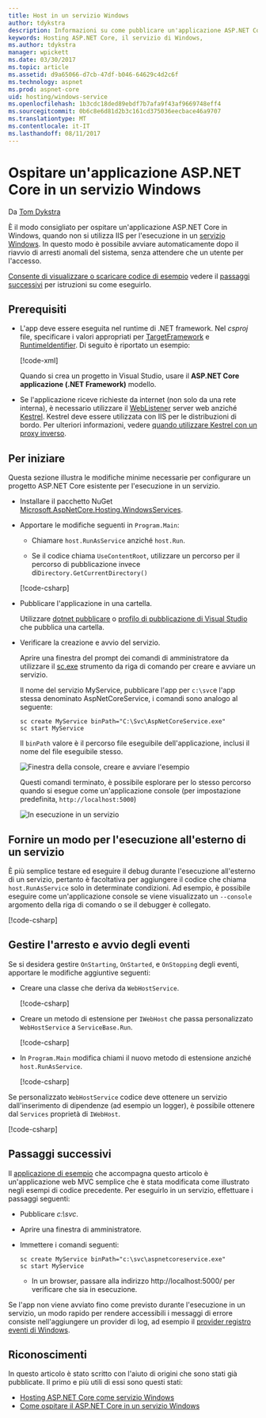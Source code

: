 ```yaml
---
title: Host in un servizio Windows
author: tdykstra
description: Informazioni su come pubblicare un'applicazione ASP.NET Core in un servizio Windows.
keywords: Hosting ASP.NET Core, il servizio di Windows,
ms.author: tdykstra
manager: wpickett
ms.date: 03/30/2017
ms.topic: article
ms.assetid: d9a65066-d7cb-47df-b046-64629c4d2c6f
ms.technology: aspnet
ms.prod: aspnet-core
uid: hosting/windows-service
ms.openlocfilehash: 1b3cdc18ded89ebdf7b7afa9f43af9669748eff4
ms.sourcegitcommit: 0b6c8e6d81d2b3c161cd375036eecbace46a9707
ms.translationtype: MT
ms.contentlocale: it-IT
ms.lasthandoff: 08/11/2017
---
```

# <a name="host-an-aspnet-core-app-in-a-windows-service"></a>Ospitare un'applicazione ASP.NET Core in un servizio Windows

Da [Tom Dykstra](https://github.com/tdykstra)

È il modo consigliato per ospitare un'applicazione ASP.NET Core in Windows, quando non si utilizza IIS per l'esecuzione in un [servizio Windows](https://msdn.microsoft.com/library/d56de412). In questo modo è possibile avviare automaticamente dopo il riavvio di arresti anomali del sistema, senza attendere che un utente per l'accesso.

[Consente di visualizzare o scaricare codice di esempio](https://github.com/aspnet/Docs/tree/master/aspnetcore/hosting/windows-service/sample) vedere il [passaggi successivi](#next-steps) per istruzioni su come eseguirlo.

## <a name="prerequisites"></a>Prerequisiti

* L'app deve essere eseguita nel runtime di .NET framework.  Nel *csproj* file, specificare i valori appropriati per [TargetFramework](https://docs.microsoft.com/nuget/schema/target-frameworks) e [RuntimeIdentifier](https://docs.microsoft.com/dotnet/articles/core/rid-catalog). Di seguito è riportato un esempio:

  [!code-xml[](windows-service/sample/AspNetCoreService.csproj?range=3-6)]

  Quando si crea un progetto in Visual Studio, usare il **ASP.NET Core applicazione (.NET Framework)** modello.

* Se l'applicazione riceve richieste da internet (non solo da una rete interna), è necessario utilizzare il [WebListener](xref:fundamentals/servers/weblistener) server web anziché [Kestrel](xref:fundamentals/servers/kestrel).  Kestrel deve essere utilizzata con IIS per le distribuzioni di bordo.  Per ulteriori informazioni, vedere [quando utilizzare Kestrel con un proxy inverso](xref:fundamentals/servers/kestrel#when-to-use-kestrel-with-a-reverse-proxy).

## <a name="getting-started"></a>Per iniziare

Questa sezione illustra le modifiche minime necessarie per configurare un progetto ASP.NET Core esistente per l'esecuzione in un servizio.

* Installare il pacchetto NuGet [Microsoft.AspNetCore.Hosting.WindowsServices](https://www.nuget.org/packages/Microsoft.AspNetCore.Hosting.WindowsServices/).

* Apportare le modifiche seguenti in `Program.Main`:
  
  * Chiamare `host.RunAsService` anziché `host.Run`.
  
  * Se il codice chiama `UseContentRoot`, utilizzare un percorso per il percorso di pubblicazione invece di`Directory.GetCurrentDirectory()` 
  
  [!code-csharp[](windows-service/sample/Program.cs?name=ServiceOnly&highlight=3-4,8,14)]

* Pubblicare l'applicazione in una cartella.

  Utilizzare [dotnet pubblicare](https://docs.microsoft.com/dotnet/articles/core/tools/dotnet-publish) o [profilo di pubblicazione di Visual Studio](xref:publishing/web-publishing-vs) che pubblica una cartella.

* Verificare la creazione e avvio del servizio.

  Aprire una finestra del prompt dei comandi di amministratore da utilizzare il [sc.exe](https://technet.microsoft.com/library/bb490995) strumento da riga di comando per creare e avviare un servizio.  
  
  Il nome del servizio MyService, pubblicare l'app per `c:\svc`e l'app stessa denominato AspNetCoreService, i comandi sono analogo al seguente:

  ```console
  sc create MyService binPath="C:\Svc\AspNetCoreService.exe"
  sc start MyService
  ```
  Il `binPath` valore è il percorso file eseguibile dell'applicazione, inclusi il nome del file eseguibile stesso.

  ![Finestra della console, creare e avviare l'esempio](windows-service/_static/create-start.png)

  Questi comandi terminato, è possibile esplorare per lo stesso percorso quando si esegue come un'applicazione console (per impostazione predefinita, `http://localhost:5000`)

  ![In esecuzione in un servizio](windows-service/_static/running-in-service.png)


## <a name="provide-a-way-to-run-outside-of-a-service"></a>Fornire un modo per l'esecuzione all'esterno di un servizio

È più semplice testare ed eseguire il debug durante l'esecuzione all'esterno di un servizio, pertanto è facoltativa per aggiungere il codice che chiama `host.RunAsService` solo in determinate condizioni.  Ad esempio, è possibile eseguire come un'applicazione console se viene visualizzato un `--console` argomento della riga di comando o se il debugger è collegato.

[!code-csharp[](windows-service/sample/Program.cs?name=ServiceOrConsole)]

## <a name="handle-stopping-and-starting-events"></a>Gestire l'arresto e avvio degli eventi

Se si desidera gestire `OnStarting`, `OnStarted`, e `OnStopping` degli eventi, apportare le modifiche aggiuntive seguenti:

* Creare una classe che deriva da `WebHostService`.

  [!code-csharp[](windows-service/sample/CustomWebHostService.cs?name=NoLogging)]

* Creare un metodo di estensione per `IWebHost` che passa personalizzato `WebHostService` a `ServiceBase.Run`.

  [!code-csharp[](windows-service/sample/WebHostServiceExtensions.cs?name=ExtensionsClass)]

* In `Program.Main` modifica chiami il nuovo metodo di estensione anziché `host.RunAsService`.

  [!code-csharp[](windows-service/sample/Program.cs?name=HandleStopStart&highlight=26)]

Se personalizzato `WebHostService` codice deve ottenere un servizio dall'inserimento di dipendenze (ad esempio un logger), è possibile ottenere dal `Services` proprietà di `IWebHost`.

[!code-csharp[](windows-service/sample/CustomWebHostService.cs?name=Logging&highlight=7)]

## <a name="next-steps"></a>Passaggi successivi

Il [applicazione di esempio](https://github.com/aspnet/Docs/tree/master/aspnetcore/hosting/windows-service/sample) che accompagna questo articolo è un'applicazione web MVC semplice che è stata modificata come illustrato negli esempi di codice precedente.  Per eseguirlo in un servizio, effettuare i passaggi seguenti:

* Pubblicare *c:\svc*.

* Aprire una finestra di amministratore.

* Immettere i comandi seguenti:

  ```console
  sc create MyService binPath="c:\svc\aspnetcoreservice.exe"
  sc start MyService
  ```

  * In un browser, passare alla indirizzo http://localhost:5000/ per verificare che sia in esecuzione.

Se l'app non viene avviato fino come previsto durante l'esecuzione in un servizio, un modo rapido per rendere accessibili i messaggi di errore consiste nell'aggiungere un provider di log, ad esempio il [provider registro eventi di Windows](xref:fundamentals/logging#eventlog).

## <a name="acknowledgments"></a>Riconoscimenti

In questo articolo è stato scritto con l'aiuto di origini che sono stati già pubblicate. Il primo e più utili di essi sono questi stati:

* [Hosting ASP.NET Core come servizio Windows](http://stackoverflow.com/questions/37346383/hosting-asp-net-core-as-windows-service/37464074#37464074)
* [Come ospitare il ASP.NET Core in un servizio Windows](http://dotnetthoughts.net/how-to-host-your-aspnet-core-in-a-windows-service/)
